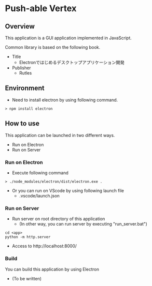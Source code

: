 # Push-able Vertex

## Overview
This application is a GUI application implemented in JavaScript.

Common library is based on the following book.
- Title
    - Electronではじめるデスクトップアプリケーション開発
- Publisher
    - Rutles

## Environment
- Need to install electron by using following command.
```Terminal
> npm install electron
```

## How to use

This application can be launched in two different ways.
- Run on Electron
- Run on Server

### Run on Electron
- Execute following command
```
> ./node_modules/electron/dist/electron.exe .
```
- Or you can run on VScode by using following launch file
    - .vscode/launch.json

### Run on Server
- Run server on root directory of this application
    - (In other way, you can run server by executing "run_server.bat")
```
cd <app>
python -m http.server
```
- Access to http://localhost:8000/

### Build
You can build this application by using Electron 
- (To be written)
